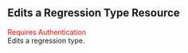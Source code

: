 ## Edits a Regression Type Resource
<span style="color:red">Requires Authentication</span>  
Edits a regression type.
